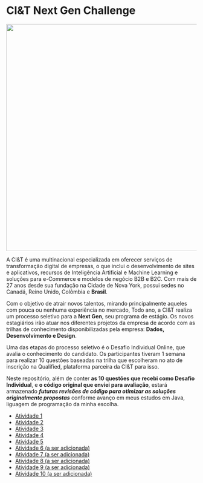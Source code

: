 # CI&T Next Gen Challenge

<p align="center">
<img src="https://user-images.githubusercontent.com/48770103/200928821-cea63980-84dc-4cf3-bdc3-37fe9c4904a3.png" width=600>
</p>

A CI&T é uma multinacional especializada em oferecer serviços de transformação digital de empresas, o que inclui o desenvolvimento de sites e aplicativos, recursos de Inteligência Artificial e Machine Learning e soluções para e-Commerce e modelos de negócio B2B e B2C. Com mais de 27 anos desde sua fundação na Cidade de Nova York, possui sedes no Canadá, Reino Unido, Colômbia e **Brasil**.

Com o objetivo de atrair novos talentos, mirando principalmente aqueles com pouca ou nenhuma experiência no mercado, Todo ano, a CI&T realiza um processo seletivo para a **Next Gen**, seu programa de estágio. Os novos estagiários irão atuar nos diferentes projetos da empresa de acordo com as trilhas de conhecimento disponibilizadas pela empresa: **Dados, Desenvolvimento e Design**.

Uma das etapas do processo seletivo é o Desafio Individual Online, que avalia o conhecimento do candidato. Os participantes tiveram 1 semana para realizar 10 questões baseadas na trilha que escolheram no ato de inscrição na Qualified, plataforma parceira da CI&T para isso.

Neste repositório, além de conter **as 10 questões que recebi como Desafio Individual**, e **o código original que enviei para avaliação**, estará armazenado ***futuras revisões de código para otimizar as soluções originalmente propostas*** conforme avanço em meus estudos em Java, liguagem de programação da minha escolha.

<ul>
<li><a href="https://github.com/G14nLuca/CiandT-nextGenChallenge/tree/master/ativ1">Atividade 1</a></li>
<li><a href="https://github.com/G14nLuca/CiandT-nextGenChallenge/tree/master/ativ2">Atividade 2</a></li>
<li><a href="https://github.com/G14nLuca/CiandT-nextGenChallenge/tree/master/ativ3">Atividade 3</a></li>
<li><a href="https://github.com/G14nLuca/CiandT-nextGenChallenge/tree/master/ativ4">Atividade 4</a></li>
<li><a href="https://github.com/G14nLuca/CiandT-nextGenChallenge/tree/master/ativ5">Atividade 5</a></li>
<li><a href="https://github.com/G14nLuca/CiandT-nextGenChallenge/tree/master/ativ6">Atividade 6 (a ser adicionada)</a></li>
<li><a href="https://github.com/G14nLuca/CiandT-nextGenChallenge/tree/master/ativ7">Atividade 7 (a ser adicionada)</a></li>
<li><a href="https://github.com/G14nLuca/CiandT-nextGenChallenge/tree/master/ativ8">Atividade 8 (a ser adicionada)</a></li>
<li><a href="https://github.com/G14nLuca/CiandT-nextGenChallenge/tree/master/ativ9">Atividade 9 (a ser adicionada)</a></li>
<li><a href="https://github.com/G14nLuca/CiandT-nextGenChallenge/tree/master/ativ10">Atividade 10 (a ser adicionada)</a></li>
</ul>
